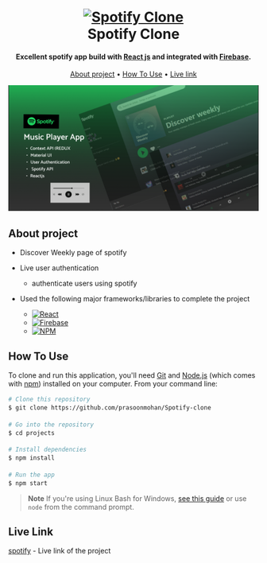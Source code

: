 
<h1 align="center">
  <br>
  <a href=""><img src="https://www.logo.wine/a/logo/Spotify/Spotify-White-Dark-Background-Logo.wine.svg" alt="Spotify Clone" width="200"></a>
  <br>
  Spotify Clone
  <br>
</h1>

<h4 align="center">Excellent spotify app build with <a href="https://reactjs.org/" target="_blank">React js</a> and integrated with <a href="https://firebase.google.com/" target="_blank">Firebase</a>.</h4>

<p align="center">
  <a href="#about-project">About project</a> •
  <a href="#how-to-use">How To Use</a> •
  <a href="#live-link">Live link</a>
</p>

![screenshot](./public/images/preview.png)

## About project

* Discover Weekly page of spotify

* Live user authentication
  - authenticate users using spotify

* Used the following major frameworks/libraries to complete the project
  - [![React][React.js]][React-url]
  - [![Firebase][Firebase]][Firebase-url]
  - [![NPM][npm]][npm-url]



## How To Use

To clone and run this application, you'll need [Git](https://git-scm.com) and [Node.js](https://nodejs.org/en/download/) (which comes with [npm](http://npmjs.com)) installed on your computer. From your command line:

```bash
# Clone this repository
$ git clone https://github.com/prasoonmohan/Spotify-clone

# Go into the repository
$ cd projects

# Install dependencies
$ npm install

# Run the app
$ npm start
```

> **Note**
> If you're using Linux Bash for Windows, [see this guide](https://www.howtogeek.com/261575/how-to-run-graphical-linux-desktop-applications-from-windows-10s-bash-shell/) or use `node` from the command prompt.

## Live Link

[spotify](https://github.com/prasoonmohan/Spotify-clone ) - Live link of the project



[React.js]: https://img.shields.io/badge/React-20232A?style=for-the-badge&logo=react&logoColor=61DAFB
[React-url]: https://reactjs.org/

[Firebase]: https://img.shields.io/badge/FIREBASE-FFF89C?style=for-the-badge&logo=firebase&logoColor=FF9F29
[Firebase-url]: https://firebase.google.com/

[Youtube]: https://img.shields.io/badge/clever%20programmer-EB1D36?style=for-the-badge&logo=Youtube&logoColor=FFFFFF
[Youtube-url]: https://www.youtube.com/c/CleverProgrammer

[npm]: https://img.shields.io/badge/NPM-FFFFFF?style=for-the-badge&logo=npm&logoColor=FFFFFF
[npm-url]: https://www.npmjs.com/package/react-router

